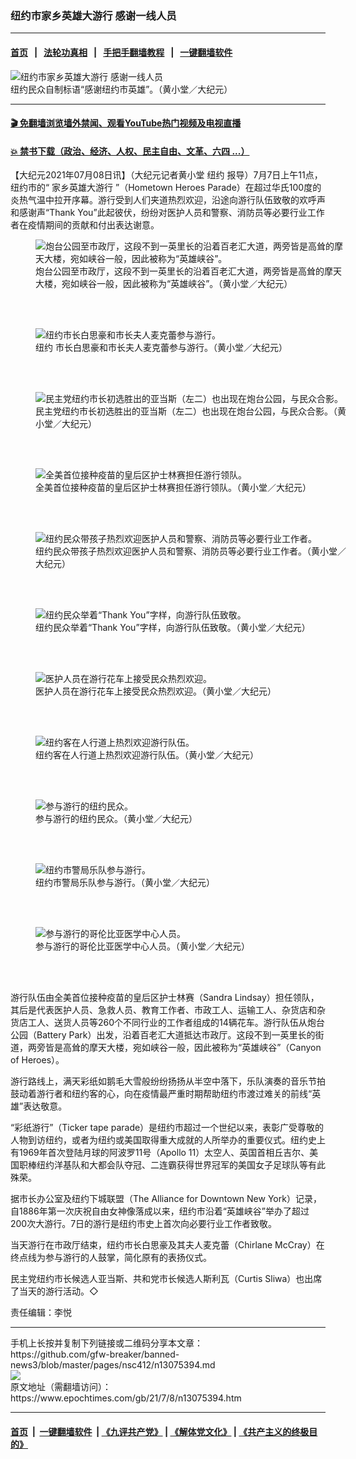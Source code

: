 ### 纽约市家乡英雄大游行 感谢一线人员
------------------------

#### [首页](https://github.com/gfw-breaker/banned-news3/blob/master/README.md) &nbsp;&nbsp;|&nbsp;&nbsp; [法轮功真相](https://github.com/begood0513/basic/blob/master/README.md)  &nbsp;&nbsp;|&nbsp;&nbsp; [手把手翻墙教程](https://github.com/gfw-breaker/guides/wiki)  &nbsp;&nbsp;|&nbsp;&nbsp; [一键翻墙软件](https://github.com/gfw-breaker/nogfw/blob/master/README.md)  



<div><img alt="纽约市家乡英雄大游行 感谢一线人员" class="attachment-djy_600_400 size-djy_600_400 wp-post-image" src="https://i.epochtimes.com/assets/uploads/2021/07/id13075400-150574-600x400.jpg"/>
<div class="caption">
 纽约民众自制标语“感谢纽约市英雄”。（黄小堂／大纪元）
</div></div><hr/>

#### [ 🎬  免翻墙浏览墙外禁闻、观看YouTube热门视频及电视直播](https://github.com/gfw-breaker/HelloWorld)

#### [ 💥  禁书下载（政治、经济、人权、民主自由、文革、六四 ...）](https://github.com/gfw-breaker/books/blob/master/README.md)

<div><p>
 【大纪元2021年07月08日讯】（大纪元记者黄小堂
 <ok href="https://www.epochtimes.com/gb/tag/%E7%BA%BD%E7%BA%A6.html">
  纽约
 </ok>
 报导）7月7日上午11点，纽约市的“
 <ok href="https://www.epochtimes.com/gb/tag/%E5%AE%B6%E4%B9%A1%E8%8B%B1%E9%9B%84%E5%A4%A7%E6%B8%B8%E8%A1%8C.html">
  家乡英雄大游行
 </ok>
 ”（Hometown Heroes Parade）在超过华氏100度的炎热气温中拉开序幕。游行受到人们夹道热烈欢迎，沿途向游行队伍致敬的欢呼声和感谢声“Thank You”此起彼伏，纷纷对医护人员和警察、消防员等必要行业工作者在疫情期间的贡献和付出表达谢意。
</p>
<figure aria-describedby="caption-13075409" class="wp-caption aligncenter" id="13075409" style="width: 500px">
 <ok href=" https://i.epochtimes.com/assets/uploads/2021/07/id13075409-150587-450x300.jpg" rel="noreferrer noopener" target="_blank">
  <img alt="炮台公园至市政厅，这段不到一英里长的沿着百老汇大道，两旁皆是高耸的摩天大楼，宛如峡谷一般，因此被称为“英雄峡谷”。" src="https://i.epochtimes.com/assets/uploads/2021/07/id13075409-150587-450x300.jpg"/>
 </ok>
 <br/><figcaption class="wp-caption-text" id="caption-13075409">
  炮台公园至市政厅，这段不到一英里长的沿着百老汇大道，两旁皆是高耸的摩天大楼，宛如峡谷一般，因此被称为“英雄峡谷”。（黄小堂／大纪元）
 </figcaption><br/>
</figure><br/>
<figure aria-describedby="caption-13075408" class="wp-caption aligncenter" id="13075408" style="width: 500px">
 <ok href=" https://i.epochtimes.com/assets/uploads/2021/07/id13075408-150585-450x300.jpg" rel="noreferrer noopener" target="_blank">
  <img alt="纽约市长白思豪和市长夫人麦克蕾参与游行。" src="https://i.epochtimes.com/assets/uploads/2021/07/id13075408-150585-450x300.jpg"/>
 </ok>
 <br/><figcaption class="wp-caption-text" id="caption-13075408">
  <ok href="https://www.epochtimes.com/gb/tag/%E7%BA%BD%E7%BA%A6.html">
   纽约
  </ok>
  市长白思豪和市长夫人麦克蕾参与游行。（黄小堂／大纪元）
 </figcaption><br/>
</figure><br/>
<figure aria-describedby="caption-13075407" class="wp-caption aligncenter" id="13075407" style="width: 500px">
 <ok href=" https://i.epochtimes.com/assets/uploads/2021/07/id13075407-150581-450x300.jpg" rel="noreferrer noopener" target="_blank">
  <img alt="民主党纽约市长初选胜出的亚当斯（左二）也出现在炮台公园，与民众合影。" src="https://i.epochtimes.com/assets/uploads/2021/07/id13075407-150581-450x300.jpg"/>
 </ok>
 <br/><figcaption class="wp-caption-text" id="caption-13075407">
  民主党纽约市长初选胜出的亚当斯（左二）也出现在炮台公园，与民众合影。（黄小堂／大纪元）
 </figcaption><br/>
</figure><br/>
<figure aria-describedby="caption-13075406" class="wp-caption aligncenter" id="13075406" style="width: 500px">
 <ok href=" https://i.epochtimes.com/assets/uploads/2021/07/id13075406-150579-450x300.jpg" rel="noreferrer noopener" target="_blank">
  <img alt="全美首位接种疫苗的皇后区护士林赛担任游行领队。" src="https://i.epochtimes.com/assets/uploads/2021/07/id13075406-150579-450x300.jpg"/>
 </ok>
 <br/><figcaption class="wp-caption-text" id="caption-13075406">
  全美首位接种疫苗的皇后区护士林赛担任游行领队。（黄小堂／大纪元）
 </figcaption><br/>
</figure><br/>
<figure aria-describedby="caption-13075405" class="wp-caption aligncenter" id="13075405" style="width: 500px">
 <ok href=" https://i.epochtimes.com/assets/uploads/2021/07/id13075405-150578-450x300.jpg" rel="noreferrer noopener" target="_blank">
  <img alt="纽约民众带孩子热烈欢迎医护人员和警察、消防员等必要行业工作者。" src="https://i.epochtimes.com/assets/uploads/2021/07/id13075405-150578-450x300.jpg"/>
 </ok>
 <br/><figcaption class="wp-caption-text" id="caption-13075405">
  纽约民众带孩子热烈欢迎医护人员和警察、消防员等必要行业工作者。（黄小堂／大纪元）
 </figcaption><br/>
</figure><br/>
<figure aria-describedby="caption-13075403" class="wp-caption aligncenter" id="13075403" style="width: 500px">
 <ok href=" https://i.epochtimes.com/assets/uploads/2021/07/id13075403-150577-450x300.jpg" rel="noreferrer noopener" target="_blank">
  <img alt="纽约民众举着“Thank You”字样，向游行队伍致敬。" src="https://i.epochtimes.com/assets/uploads/2021/07/id13075403-150577-450x300.jpg"/>
 </ok>
 <br/><figcaption class="wp-caption-text" id="caption-13075403">
  纽约民众举着“Thank You”字样，向游行队伍致敬。（黄小堂／大纪元）
 </figcaption><br/>
</figure><br/>
<figure aria-describedby="caption-13075402" class="wp-caption aligncenter" id="13075402" style="width: 500px">
 <ok href=" https://i.epochtimes.com/assets/uploads/2021/07/id13075402-150576-450x300.jpg" rel="noreferrer noopener" target="_blank">
  <img alt="医护人员在游行花车上接受民众热烈欢迎。" src="https://i.epochtimes.com/assets/uploads/2021/07/id13075402-150576-450x300.jpg"/>
 </ok>
 <br/><figcaption class="wp-caption-text" id="caption-13075402">
  医护人员在游行花车上接受民众热烈欢迎。（黄小堂／大纪元）
 </figcaption><br/>
</figure><br/>
<figure aria-describedby="caption-13075401" class="wp-caption aligncenter" id="13075401" style="width: 500px">
 <ok href=" https://i.epochtimes.com/assets/uploads/2021/07/id13075401-150575-450x300.jpg" rel="noreferrer noopener" target="_blank">
  <img alt="纽约客在人行道上热烈欢迎游行队伍。" src="https://i.epochtimes.com/assets/uploads/2021/07/id13075401-150575-450x300.jpg"/>
 </ok>
 <br/><figcaption class="wp-caption-text" id="caption-13075401">
  纽约客在人行道上热烈欢迎游行队伍。（黄小堂／大纪元）
 </figcaption><br/>
</figure><br/>
<figure aria-describedby="caption-13075399" class="wp-caption aligncenter" id="13075399" style="width: 500px">
 <ok href=" https://i.epochtimes.com/assets/uploads/2021/07/id13075399-150573-450x300.jpg" rel="noreferrer noopener" target="_blank">
  <img alt="参与游行的纽约民众。" src="https://i.epochtimes.com/assets/uploads/2021/07/id13075399-150573-450x300.jpg"/>
 </ok>
 <br/><figcaption class="wp-caption-text" id="caption-13075399">
  参与游行的纽约民众。（黄小堂／大纪元）
 </figcaption><br/>
</figure><br/>
<figure aria-describedby="caption-13075398" class="wp-caption aligncenter" id="13075398" style="width: 500px">
 <ok href=" https://i.epochtimes.com/assets/uploads/2021/07/id13075398-150572-450x300.jpg" rel="noreferrer noopener" target="_blank">
  <img alt="纽约市警局乐队参与游行。" src="https://i.epochtimes.com/assets/uploads/2021/07/id13075398-150572-450x300.jpg"/>
 </ok>
 <br/><figcaption class="wp-caption-text" id="caption-13075398">
  纽约市警局乐队参与游行。（黄小堂／大纪元）
 </figcaption><br/>
</figure><br/>
<figure aria-describedby="caption-13075396" class="wp-caption aligncenter" id="13075396" style="width: 500px">
 <ok href=" https://i.epochtimes.com/assets/uploads/2021/07/id13075396-150569-450x300.jpg" rel="noreferrer noopener" target="_blank">
  <img alt="参与游行的哥伦比亚医学中心人员。" src="https://i.epochtimes.com/assets/uploads/2021/07/id13075396-150569-450x300.jpg"/>
 </ok>
 <br/><figcaption class="wp-caption-text" id="caption-13075396">
  参与游行的哥伦比亚医学中心人员。（黄小堂／大纪元）
 </figcaption><br/>
</figure><br/>
<p>
 游行队伍由全美首位接种疫苗的皇后区护士林赛（Sandra Lindsay）担任领队，其后是代表医护人员、急救人员、教育工作者、市政工人、运输工人、杂货店和杂货店工人、送货人员等260个不同行业的工作者组成的14辆花车。游行队伍从炮台公园（Battery Park）出发，沿着百老汇大道抵达市政厅。这段不到一英里长的街道，两旁皆是高耸的摩天大楼，宛如峡谷一般，因此被称为“英雄峡谷”（Canyon of Heroes）。
</p>
<p>
 游行路线上，满天彩纸如鹅毛大雪般纷纷扬扬从半空中落下，乐队演奏的音乐节拍鼓动着游行者和纽约客的心，向在疫情最严重时期帮助纽约市渡过难关的前线“英雄”表达敬意。
</p>
<p>
 “彩纸游行”（Ticker tape parade）是纽约市超过一个世纪以来，表彰广受尊敬的人物到访纽约，或者为纽约或美国取得重大成就的人所举办的重要仪式。纽约史上有1969年首次登陆月球的阿波罗11号（Apollo 11）太空人、英国首相丘吉尔、美国职棒纽约洋基队和大都会队夺冠、二连霸获得世界冠军的美国女子足球队等有此殊荣。
</p>
<p>
 据市长办公室及纽约下城联盟（The Alliance for Downtown New York）记录，自1886年第一次庆祝自由女神像落成以来，纽约市沿着“英雄峡谷”举办了超过200次大游行。7日的游行是纽约市史上首次向必要行业工作者致敬。
</p>
<p>
 当天游行在市政厅结束，纽约市长白思豪及其夫人麦克蕾（Chirlane McCray）在终点线为参与游行的人鼓掌，简化原有的表扬仪式。
</p>
<p>
 民主党纽约市长候选人亚当斯、共和党市长候选人斯利瓦（Curtis Sliwa）也出席了当天的游行活动。◇
</p>
<p>
 责任编辑：李悦
</p>
</div>
<hr/>
手机上长按并复制下列链接或二维码分享本文章：<br/>
https://github.com/gfw-breaker/banned-news3/blob/master/pages/nsc412/n13075394.md <br/>
<a href='https://github.com/gfw-breaker/banned-news3/blob/master/pages/nsc412/n13075394.md'><img src='https://github.com/gfw-breaker/banned-news3/blob/master/pages/nsc412/n13075394.md.png'/></a> <br/>
原文地址（需翻墙访问）：https://www.epochtimes.com/gb/21/7/8/n13075394.htm


------------------------
#### [首页](https://github.com/gfw-breaker/banned-news3/blob/master/README.md) &nbsp;|&nbsp; [一键翻墙软件](https://github.com/gfw-breaker/nogfw/blob/master/README.md) &nbsp;| [《九评共产党》](https://github.com/gfw-breaker/9ping.md/blob/master/README.md#九评之一评共产党是什么) | [《解体党文化》](https://github.com/gfw-breaker/jtdwh.md/blob/master/README.md) | [《共产主义的终极目的》](https://github.com/gfw-breaker/gczydzjmd.md/blob/master/README.md)


<img src='http://gfw-breaker.win/banned-news3/pages/nsc412/n13075394.md' width='0px' height='0px'/>